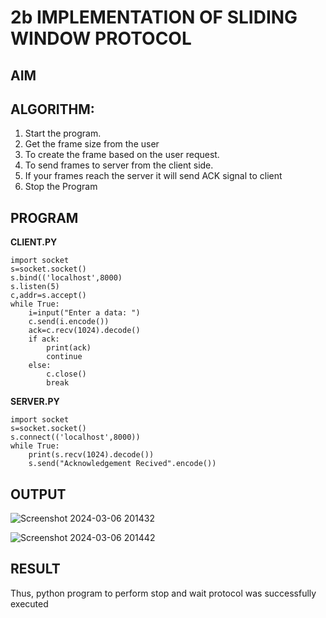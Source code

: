 # 2b IMPLEMENTATION OF SLIDING WINDOW PROTOCOL
## AIM
## ALGORITHM:
1. Start the program.
2. Get the frame size from the user
3. To create the frame based on the user request.
4. To send frames to server from the client side.
5. If your frames reach the server it will send ACK signal to client
6. Stop the Program
## PROGRAM

**CLIENT.PY**
```
import socket 
s=socket.socket() 
s.bind(('localhost',8000)
s.listen(5) 
c,addr=s.accept() 
while True: 
    i=input("Enter a data: ") 
    c.send(i.encode()) 
    ack=c.recv(1024).decode() 
    if ack: 
        print(ack) 
        continue 
    else: 
        c.close() 
        break
```
**SERVER.PY**
```
import socket 
s=socket.socket() 
s.connect(('localhost',8000)) 
while True: 
    print(s.recv(1024).decode()) 
    s.send("Acknowledgement Recived".encode())

```
## OUTPUT

![Screenshot 2024-03-06 201432](https://github.com/Roopsagar23001830/2b_SLIDING_WINDOW_PROTOCOL/assets/145972515/d9a92eee-e508-491a-912c-fdd1f87f182b)


![Screenshot 2024-03-06 201442](https://github.com/Roopsagar23001830/2b_SLIDING_WINDOW_PROTOCOL/assets/145972515/5281d775-db11-4e1d-a004-6abf3ddec341)



## RESULT
Thus, python program to perform stop and wait protocol was successfully executed
